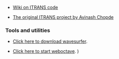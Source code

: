    - [Wiki on ITRANS code](https://en.wikipedia.org/wiki/ITRANS)

   - [The original ITRANS project by Avinash Chopde](https://www.aczoom.com/itrans/)

### Tools and utilities

   - [Click here to download wavesurfer](https://sourceforge.net/projects/wavesurfer/).

   - [Click here to start weboctave](https://en.wikibooks.org/wiki/Octave_Programming_Tutorial/Getting_started). 
)
